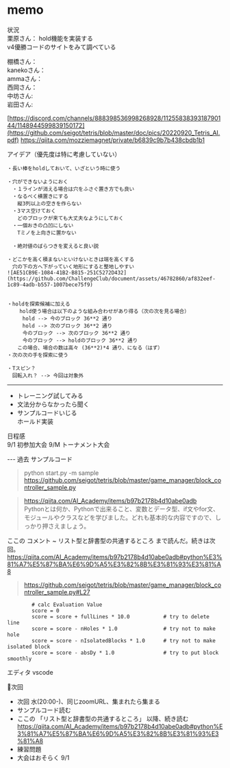 # memo

状況  
栗原さん：  hold機能を実装する  
v4優勝コードのサイトをみて調べている  

棚橋さん：  
kanekoさん：  
ammaさん：  
西岡さん：  
中坊さん:  
岩田さん:   

[https://discord.com/channels/888398536998268928/1125583839318790144/1148944599839150172](https://github.com/seigot/tetris/blob/master/doc/pics/20220920_Tetris_AI.pdf)
https://qiita.com/mozziemagnet/private/b6839c9b7b438cbdb1b1  

アイデア（優先度は特に考慮していない）  

```
・長い棒をholdしておいて、いざという時に使う

・穴ができないようにおく
　・１ラインが消える場合は穴をふさぐ置き方でも良い
　・なるべく横置きにする
　　縦3列以上の空きを作らない
　・3マス空けておく
　　どのブロックが来ても大丈夫なようにしておく
　・一個おきの凸凹にしない
　　Tミノを上向きに置かない

　・絶対値のばらつきを変えると良い説

・どこかを高く積まないといけないときは端を高くする
　穴の下の方へ下がっていく地形にすると整地しやすい
![AE51CB9E-1084-41B2-B815-251C5272D432](https://github.com/ChallengeClub/document/assets/46782860/af832eef-1c89-4adb-b557-1007bece75f9)


・holdを探索候補に加える
    hold使う場合は以下のような組み合わせがあり得る（次の次を見る場合）
     hold --> 今のブロック 36**2 通り  
     hold --> 次のブロック 36**2 通り  
　　　今のブロック --> 次のブロック 36**2 通り  
　　　今のブロック --> holdのブロック 36**2 通り  
　　この場合、場合の数は高々 (36**2)*4 通り、になる（はず）   
・次の次の手を探索に使う

・Tスピン？
　回転入れ？ --> 今回は対象外
```

---
- トレーニング試してみる  
- 文法分からなかったら聞く  
- サンプルコードいじる  
ホールド実装  

日程感  
9/1 初参加大会
9/M トーナメント大会  



--- 過去
サンプルコード  
> python start.py -m sample  
> https://github.com/seigot/tetris/blob/master/game_manager/block_controller_sample.py  

> https://qiita.com/AI_Academy/items/b97b2178b4d10abe0adb  
> Pythonとは何か、Pythonで出来ること、変数とデータ型、if文やfor文、  
> モジュールやクラスなどを学びました。どれも基本的な内容ですので、しっかり押さえましょう。  　

ここの コメント ~ リスト型と辞書型の共通するところ  まで読んだ。続きは次回。  
https://qiita.com/AI_Academy/items/b97b2178b4d10abe0adb#python%E3%81%A7%E5%87%BA%E6%9D%A5%E3%82%8B%E3%81%93%E3%81%A8  

> https://github.com/seigot/tetris/blob/master/game_manager/block_controller_sample.py#L27  
```
        # calc Evaluation Value
        score = 0
        score = score + fullLines * 10.0           # try to delete line 
        score = score - nHoles * 1.0               # try not to make hole
        score = score - nIsolatedBlocks * 1.0      # try not to make isolated block
        score = score - absDy * 1.0                # try to put block smoothly
```

エディタ vscode  

🔶次回  
- 次回 水(20:00-)、同じzoomURL、集まれたら集まる  
- サンプルコード読む  
- ここの 「リスト型と辞書型の共通するところ」 以降、続き読む
https://qiita.com/AI_Academy/items/b97b2178b4d10abe0adb#python%E3%81%A7%E5%87%BA%E6%9D%A5%E3%82%8B%E3%81%93%E3%81%A8  
- 練習問題
- 大会はおそらく 9/1
